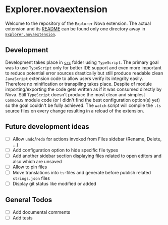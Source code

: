 # Explorer.novaextension
Welcome to the repository of the `Explorer` Nova extension.
The actual extension and its [README](./Explorer.novaextension/README.md) can be found only one directory away in [`Explorer.novaextension`](./Explorer.novaextension).

## Development
Development takes place in [`src`](./src) folder using `TypeScript`.
The primary goal was to use `TypeScript` only for better IDE support and even more important to reduce potential error sources drastically but still produce readable clean `JavaScript` extension code to allow users verify its integrity easily.
Therefore no minification or transpiling takes place.
Despite of module importing/exporting the code gets written as if it was consumed directly by Nova.
Still `TypeScript` doesn't produce the most clean and simplest `CommonJS` module code (or I didn't find the best configuration option(s) yet) so the goal couldn't be fully achieved.
The `watch` script will compile the `.ts` source files on every change resulting in a reload of the extension.

## Future development ideas
- [ ] Allow `undo`/`redo` for actions invoked from Files sidebar (Rename, Delete, ...)
- [ ] Add configuration option to hide specific file types
- [ ] Add another sidebar section displaying files related to open editors and also which are unsaved
- [ ] Allow to pin files
- [ ] Move translations into `ts`-files and generate before publish related `strings.json` files
- [ ] Display git status like modified or added

## General Todos
- [ ] Add documental comments
- [ ] Add tests